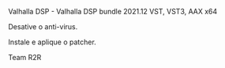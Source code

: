 Valhalla DSP - Valhalla DSP bundle 2021.12 VST, VST3, AAX x64

Desative o anti-virus.

Instale e aplique o patcher.

Team R2R
